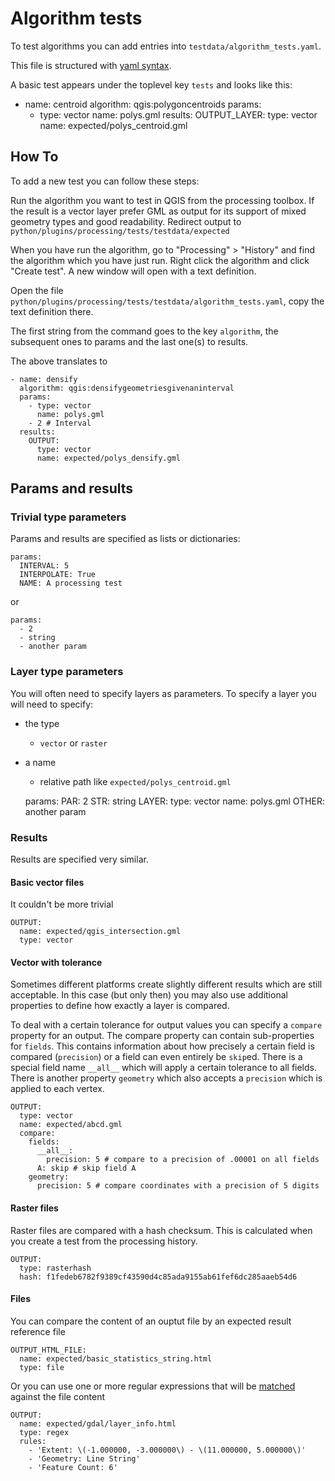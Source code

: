 Algorithm tests
===============

To test algorithms you can add entries into `testdata/algorithm_tests.yaml`.

This file is structured with [yaml syntax](http://www.yaml.org/start.html).

A basic test appears under the toplevel key `tests` and looks like this:

  - name: centroid
    algorithm: qgis:polygoncentroids
    params:
      - type: vector
        name: polys.gml
    results:
       OUTPUT_LAYER:
        type: vector
        name: expected/polys_centroid.gml

How To
------

To add a new test you can follow these steps:

Run the algorithm you want to test in QGIS from the processing toolbox. If the
result is a vector layer prefer GML as output for its support of mixed
geometry types and good readability. Redirect output to
`python/plugins/processing/tests/testdata/expected`

When you have run the algorithm, go to "Processing" > "History" and find the
algorithm which you have just run. Right click the algorithm and click "Create test".
A new window will open with a text definition.

Open the file `python/plugins/processing/tests/testdata/algorithm_tests.yaml`,
copy the text definition there.

The first string from the command goes to the key `algorithm`, the subsequent
ones to params and the last one(s) to results.

The above translates to

    - name: densify
      algorithm: qgis:densifygeometriesgivenaninterval
      params:
        - type: vector
          name: polys.gml
        - 2 # Interval
      results:
        OUTPUT:
          type: vector
          name: expected/polys_densify.gml

Params and results
------------------

### Trivial type parameters

Params and results are specified as lists or dictionaries:

    params:
      INTERVAL: 5
      INTERPOLATE: True
      NAME: A processing test
      
or

    params:
      - 2
      - string
      - another param

### Layer type parameters

You will often need to specify layers as parameters. To specify a layer you will need to specify:

 * the type
   * `vector` or `raster`
 * a name
   * relative path like `expected/polys_centroid.gml`

    params:
      PAR: 2
      STR: string
      LAYER:
        type: vector
        name: polys.gml
      OTHER: another param

### Results

Results are specified very similar.

#### Basic vector files

It couldn't be more trivial

    OUTPUT:
      name: expected/qgis_intersection.gml
      type: vector

#### Vector with tolerance

Sometimes different platforms create slightly different results which are
still acceptable. In this case (but only then) you may also use additional
properties to define how exactly a layer is compared.

To deal with a certain tolerance for output values you can specify a
`compare` property for an output. The compare property can contain sub-properties
for `fields`. This contains information about how precisely a certain field is
compared (`precision`) or a field can even entirely be `skip`ed. There is a special
field name `__all__` which will apply a certain tolerance to all fields.
There is another property `geometry`  which also accepts a `precision` which is
applied to each vertex.

    OUTPUT:
      type: vector
      name: expected/abcd.gml
      compare:
        fields:
          __all__:
            precision: 5 # compare to a precision of .00001 on all fields
          A: skip # skip field A
        geometry:
          precision: 5 # compare coordinates with a precision of 5 digits

#### Raster files

Raster files are compared with a hash checksum. This is calculated when you create
a test from the processing history.

    OUTPUT:
      type: rasterhash
      hash: f1fedeb6782f9389cf43590d4c85ada9155ab61fef6dc285aaeb54d6
      
#### Files

You can compare the content of an ouptut file by an expected result reference file

    OUTPUT_HTML_FILE:
      name: expected/basic_statistics_string.html
      type: file

Or you can use one or more regular expressions that will be [matched](https://docs.python.org/2/library/re.html#re.search) against the file
content

    OUTPUT:
      name: expected/gdal/layer_info.html
      type: regex
      rules:
        - 'Extent: \(-1.000000, -3.000000\) - \(11.000000, 5.000000\)'
        - 'Geometry: Line String'
        - 'Feature Count: 6'
